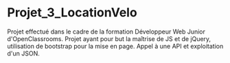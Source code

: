 # Projet_3_LocationVelo
Projet effectué dans le cadre de la formation Développeur Web Junior d'OpenClassrooms.
Projet ayant pour but la maîtrise de JS et de jQuery, utilisation de bootstrap pour la mise en page. 
Appel à une API et exploitation d'un JSON.
